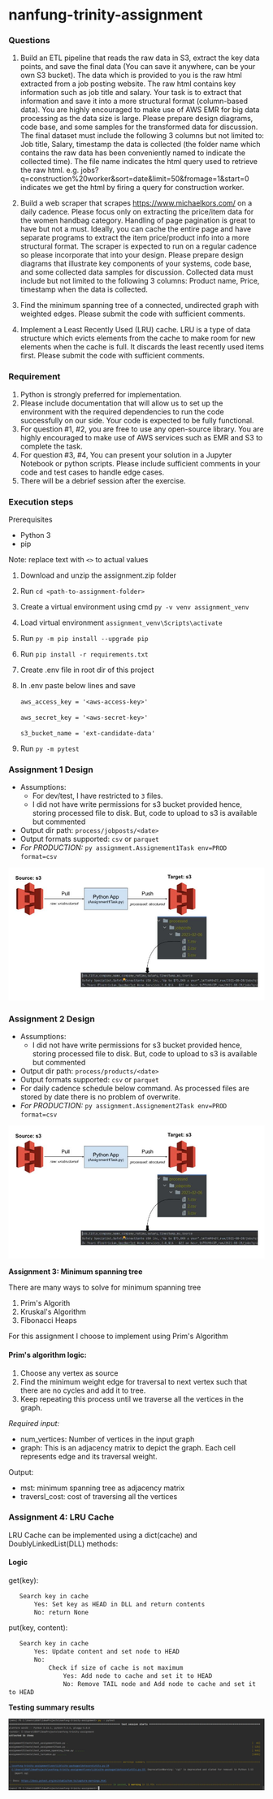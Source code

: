 # nanfung-trinity-assignment

### **Questions**
1. Build an ETL pipeline that reads the raw data in S3, extract the key data points, and
save the final data (You can save it anywhere, can be your own S3 bucket). The data
which is provided to you is the raw html extracted from a job posting website. The
raw html contains key information such as job title and salary. Your task is to extract
that information and save it into a more structural format (column-based data). You
are highly encouraged to make use of AWS EMR for big data processing as the data
size is large. Please prepare design diagrams, code base, and some samples for the
transformed data for discussion. The final dataset must include the following 3
columns but not limited to: Job title, Salary, timestamp the data is collected (the folder
name which contains the raw data has been conveniently named to indicate the
collected time). The file name indicates the html query used to retrieve the raw html.
e.g. jobs?q=construction%20worker&sort=date&limit=50&fromage=1&start=0
indicates we get the html by firing a query for construction worker.

2. Build a web scraper that scrapes https://www.michaelkors.com/ on a daily cadence.
Please focus only on extracting the price/item data for the women handbag category.
Handling of page pagination is great to have but not a must. Ideally, you can cache the
entire page and have separate programs to extract the item price/product info into a
more structural format. The scraper is expected to run on a regular cadence so please
incorporate that into your design. Please prepare design diagrams that illustrate key
components of your systems, code base, and some collected data samples for
discussion. Collected data must include but not limited to the following 3 columns:
Product name, Price, timestamp when the data is collected.

3. Find the minimum spanning tree of a connected, undirected graph with weighted
edges. Please submit the code with sufficient comments.

4. Implement a Least Recently Used (LRU) cache. LRU is a type of data structure which
evicts elements from the cache to make room for new elements when the cache is
full. It discards the least recently used items first. Please submit the code with
sufficient comments.

### **Requirement**
1. Python is strongly preferred for implementation.
2. Please include documentation that will allow us to set up the environment with the
required dependencies to run the code successfully on our side. Your code is expected
to be fully functional.
3. For question #1, #2, you are free to use any open-source library. You are highly
encouraged to make use of AWS services such as EMR and S3 to complete the task.
4. For question #3, #4, You can present your solution in a Jupyter Notebook or python
scripts. Please include sufficient comments in your code and test cases to handle edge
cases.
5. There will be a debrief session after the exercise.

### **Execution steps**

Prerequisites
* Python 3
* pip

Note: replace text with `<>` to actual values
1. Download and unzip the assignment.zip folder 
2. Run `cd <path-to-assignment-folder>`
3. Create a virtual environment using cmd
    `py -v venv assignment_venv`
4. Load virtual environment
    `assignment_venv\Scripts\activate`
5. Run `py -m pip install --upgrade pip`
6. Run `pip install -r requirements.txt`
7. Create .env file in root dir of this project  
8. In .env paste below lines and save

   `aws_access_key = '<aws-access-key>'`

   `aws_secret_key = '<aws-secret-key>'`

   `s3_bucket_name = 'ext-candidate-data'`
9. Run `py -m pytest`

### **Assignment 1 Design** <br>
* Assumptions:
    * For dev/test, I have restricted to `3` files.
    * I did not have write permissions for s3 bucket provided hence, storing processed file to disk. But, code to upload to s3 is available but commented
* Output dir path: `process/jobposts/<date>`
* Output formats supported: `csv` or `parquet`
* _For PRODUCTION:_ `py assignment.Assignement1Task env=PROD format=csv`

![assignment1_design.JPG](docs%2Fassignment1_design.JPG)

### **Assignment 2 Design** <br>
* Assumptions:
    * I did not have write permissions for s3 bucket provided hence, storing processed file to disk. But, code to upload to s3 is available but commented
* Output dir path: `process/products/<date>`
* Output formats supported: `csv` or `parquet`
* For daily cadence schedule below command. As processed files are stored by date there is no problem of overwrite. 
* _For PRODUCTION:_ `py assignment.Assignement2Task env=PROD format=csv`

![assignment2_design.JPG](docs%2Fassignment1_design.JPG)

**Assignment 3: Minimum spanning tree**

There are many ways to solve for minimum spanning tree
1. Prim's Algorith
2. Kruskal's Algorithm
3. Fibonacci Heaps

For this assignment I choose to implement using Prim's Algorithm

#### **Prim's algorithm logic:**

1. Choose any vertex as source
2. Find the minimum weight edge for traversal to next vertex such that there are no cycles and add it to tree.
3. Keep repeating this process until we traverse all the vertices in the graph.

_Required input:_
* num_vertices: Number of vertices in the input graph 
* graph: This is an adjacency matrix to depict the graph. Each cell represents edge and its traversal weight.


Output:
* mst: minimum spanning tree as adjacency matrix
* traversl_cost: cost of traversing all the vertices

### **Assignment 4: LRU Cache**


LRU Cache can be implemented using a dict(cache) and DoublyLinkedList(DLL)
methods:

#### **Logic**

get(key):

       Search key in cache
           Yes: Set key as HEAD in DLL and return contents
           No: return None
   
put(key, content):

       Search key in cache
           Yes: Update content and set node to HEAD
           No:
               Check if size of cache is not maximum
                   Yes: Add node to cache and set it to HEAD
                   No: Remove TAIL node and Add node to cache and set it to HEAD

**Testing summary results**

![assignment_testcase_summary.JPG](docs%2Fassignment_testcase_summary.JPG)